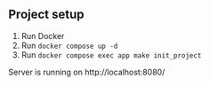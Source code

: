 ## Project setup

1. Run Docker
2. Run `docker compose up -d`
3. Run `docker compose exec app make init_project`

Server is running on http://localhost:8080/